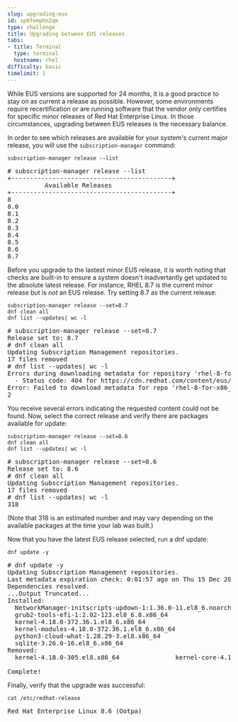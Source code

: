 ```yaml
---
slug: upgrading-eus
id: sp6femphn2qm
type: challenge
title: Upgrading between EUS releases
tabs:
- title: Terminal
  type: terminal
  hostname: rhel
difficulty: basic
timelimit: 1
---
```


While EUS versions are supported for 24 months, it is a good practice to stay on as current a release as possible. However, some environments require recertification or are running software that the vendor only certifies for specific minor releases of Red Hat Enterprise Linux. In those circumstances, upgrading between EUS releases is the necessary balance.

In order to see which releases are available for your system's current major release, you will use the `subscription-manager` command:

```
subscription-manager release --list
```

<pre class=file>
# subscription-manager release --list
+-------------------------------------------+
          Available Releases
+-------------------------------------------+
8
8.0
8.1
8.2
8.3
8.4
8.5
8.6
8.7
</pre>

Before you upgrade to the lastest minor EUS release, it is worth noting that checks are built-in to ensure a system doesn't inadvertantly get updated to the absolute latest release. For instance, RHEL 8.7 is the current minor release but is _not_ an EUS release. Try setting 8.7 as the current release:

```
subscription-manager release --set=8.7
dnf clean all
dnf list --updates| wc -l

```

<pre class=file>
# subscription-manager release --set=8.7
Release set to: 8.7
# dnf clean all
Updating Subscription Management repositories.
17 files removed
# dnf list --updates| wc -l
Errors during downloading metadata for repository 'rhel-8-for-x86_64-baseos-eus-rpms':
  - Status code: 404 for https://cdn.redhat.com/content/eus/rhel8/8.7/x86_64/baseos/os/repodata/repomd.xml (IP: 2.16.212.251)
Error: Failed to download metadata for repo 'rhel-8-for-x86_64-baseos-eus-rpms': Cannot download repomd.xml: Cannot download repodata/repomd.xml: All mirrors were tried
2
</pre>

You receive several errors indicating the requested content could not be found. Now, select the correct release and verify there are packages available for update:

```
subscription-manager release --set=8.6
dnf clean all
dnf list --updates| wc -l

```

<pre class=file>
# subscription-manager release --set=8.6
Release set to: 8.6
# dnf clean all
Updating Subscription Management repositories.
17 files removed
# dnf list --updates| wc -l
318
</pre>

(Note that 318 is an estimated number and may vary depending on the available packages at the time your lab was built.)

Now that you have the latest EUS release selected, run a dnf update:

```
dnf update -y

```

<pre class=file>
# dnf update -y
Updating Subscription Management repositories.
Last metadata expiration check: 0:01:57 ago on Thu 15 Dec 2022 11:22:41 PM UTC.
Dependencies resolved.
...Output Truncated...
Installed:
  NetworkManager-initscripts-updown-1:1.36.0-11.el8_6.noarch                      glibc-gconv-extra-2.28-189.5.el8_6.x86_64
  grub2-tools-efi-1:2.02-123.el8_6.8.x86_64                                       insights-client-3.1.7-7.el8_6.noarch
  kernel-4.18.0-372.36.1.el8_6.x86_64                                             kernel-core-4.18.0-372.36.1.el8_6.x86_64
  kernel-modules-4.18.0-372.36.1.el8_6.x86_64                                     libbpf-0.4.0-3.el8.x86_64
  python3-cloud-what-1.28.29-3.el8.x86_64                                         python3-magic-5.33-20.el8.noarch
  sqlite-3.26.0-16.el8_6.x86_64
Removed:
  kernel-4.18.0-305.el8.x86_64               kernel-core-4.18.0-305.el8.x86_64               kernel-modules-4.18.0-305.el8.x86_64

Complete!
</pre>

Finally, verify that the upgrade was successful:

```
cat /etc/redhat-release

```

<pre class=file>
Red Hat Enterprise Linux 8.6 (Ootpa)
</pre>
